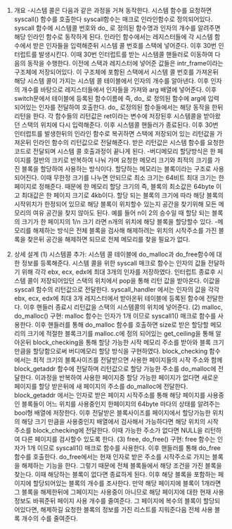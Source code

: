 1. 개요
-시스템 콜은 다음과 같은 과정을 거쳐 동작한다. 
시스템 함수를 요청하면 syscall() 함수를 호출한다 syscall함수는 매크로 인라인함수로 정의되어있다. 
syscall 함수에 시스템콜 번호와 do_ 로 정의된 함수명과 인자의 개수를 알려주면 해당 인라인 함수로 동작하게 된다. 
인라인 함수에서는 레지스터들에 각 시스템 함수에서 받은 인자들을 입력해준뒤 시스템 콜 번호를 스택에 넣어준다. 
이후 30번 인터럽트를 발생시킨다. 이때 30번 인터럽트를 받는 시스템콜 핸들러로 이동하여 다음의 동작을 수행한다. 
이전에 스택과 레지스터에 넣어준 값들은 intr_frame이라는 구조체에 저장되어있다. 
이 구조체에 포함된 스택에서 시스템 콜 번호를 가져온뒤 해당 시스템 콜이 가지는 시스템 콜 테이블에서 인자의 개수를 알아낸다. 
이후 인자의 개수를 바탕으로 레지스터들에서 인자들을 가져와 arg 배열에 넣어준다.
이후 switch문에서 테이블에 등록된 함수이름에 즉, do_ 로 정의된 함수에 arg에 입력 되어있는 인자를 전달하여 호출한다. 
do_ 로정의된 함수들에서는 해당 동작을 한뒤 리턴을 한다. 
각 함수들의 리턴값은 ret이라는 변수에 저장된후 시스템콜을 받아왔던 스택의 위치에 다시 입력해준다. 이후 시스템콜 핸들러가 종료된다. 
이후 30번 인터럽트를 발생한뒤의 인라인 함수로 복귀하면 스택에 저장되어 있는 리턴값을 가져온뒤 인라인 함수의 리턴값으로 전달해준다. 
받은 리턴값은 시스템 함수를 요청한 코드로 전달되며 시스템 콜 호출과정이 끝나게 된다.
-버디메모리 할당방식은 한 페이지를 절반의 크키로 반복하여 나눠 가며 요청한 메모리 크기와 최적의 크기를 가진 블록을 할당하여 사용하는 방식이다.
할당하는 메모리는 블록이라는 구조로 사용되어진다. 이때 무한정 크기를 나누면 안되므로 최소 크기는 64비트 최대 크기는 한 페이지로 정해준다. 
때문에 한 메모리 할당 크기의 즉, 블록의 최소값은 64byte 이고 최대값은 한 페이지 크기로 4kb이다. 
할당 되는 블록의 크기에 따라 해당 블록의 시작위치가 한정되어 있므로 해당 블록이 위치할수 있는지 공간을 찾기위해 모든 메모리의 여유 공간을 찾지 않아도 된다.
예를 들어 n이 2의 승수일 때 할당 되는 블록의 크기가 한 페이지의 1/n 크기 라면 n개의 위치에 해당 블록을 할당할수 있다.
-메모리를 해제하는 방식은 전체 블록을 검사해 해제하려는 위치의 시작주소를 가진 블록을 찾은뒤 공간을 해제하면 되므로 전체 메모리를 찾을 필요가 없다.

2. 상세 설계
(1) 시스템콜 추가: 시스템 콜 테이블에 do_malloc과 do_free함수에 대한 정보를 등록해준다. 
시스템 콜을 위한 syscall 매크로 함수는 인자의 값들 전달하기 위해 각각 ebx, ecx, edx에 최대 3개의 인자를 저장하였다. 
인터럽트 종료후 시스템 콜이 저장되어있던 스택의 위치에서 pop을 통해 리턴 값을 받아온다. 이값을 syscall 함수의 리턴값으로 전달한다.
syscall_handler 에서는 인자의 값을 각각 ebx, ecx, edx에 최대 3개 레지스터에서 받아온뒤 테이블에 등록된 함수에 전달한다.
이후 핸들러 종료시 리턴값을 스택의 시스템콜의 위치에 넣어준다.
(2) malloc, do_malloc() 구현: malloc 함수는 인자가 1개 이므로 syscall1() 매크로 함수를 사용한다. 
이후 핸들러를 통해 do_malloc 함수를 호출하면 size로 받은 할당할 메모리의 크기에 적절한 블록크기를 malloc.c에 정의 되어있는 get_ceiling을 통해 알아온뒤 
block_checking을 통해 할당 가능한 시작 메모리 주소를 받아와 블록 크기만큼을 할당함으로써 버디메모리 할당 방식을 구현하였다. 
block_checking 함수에서는 최적 크기의 블록사이즈를 전달받으면 사용한 페이지들의 시작 주소와 함께 block_getaddr 함수에 전달하며
리턴값으로 할당 가능한 주소를 do_malloc에 전달한다. 
이과정을 반복하여 사용한 페이지중 할당 가능한 페이지가 없다면 새로운 페이지를 할당 받은뒤에
새 페이지의 주소를 do_malloc에 전달한다. block_getaddr 에서는 인자로 받은 페이지 시작주소를 통해 
해당 페이지를 사용중인 블록들이 어느 위치를 사용중인지 한페이지의 64byte 마다의 상태를 알려주는 bool형 배열에 저장한다. 
이후 전달받은 블록사이즈를 페이지에서 할당가능한 위치의 해당 크기 만큼을 사용중인지 배열에서 검사해서 가능하다면 
해당 위치의 시작 주소를 block_checking에 전달한다. 이때 가능한 주소가 없다면 NULL을 리턴하여 다른 페이지를 검사할수 있도록 한다. 
(3) free, do_free() 구현: free 함수는 인자가 1개 이므로 syscall1() 매크로 함수를 사용한다.
이후 핸들러를 통해 do_free 함수를 호출한다. do_free에서는 현재 인자로 받은 주소를 시작주소로 가지는 블록을 해제하는 기능을 한다.
그렇기 때문에 전체 블록들에서 해당 조건을 가진 블록을 찾는다. 
이때 해당하는 블록이 없다면 종료하게 된다. 이후 해당 블록을 포함하는 페이지에 할당되어있는 블록의 개수를 조사한다.
만약 해당 페이지에 블록이 1개라면 그 블록을 해제한뒤에 그페이지는 사용중이 아니므로 해당 페이지에 대한 현재 사용정보도 바꿔준뒤
페이지 사용 개수를 줄여준다. 그 페이지에 복수의 블록이 할당되어있다면, 해제하길 요청한 블록의 정보를 가진 리스트를 지워준다음 
전체 사용 블록 개수의 수를 줄여준다.   
